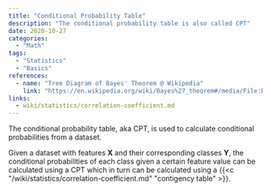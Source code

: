 ```yaml
---
title: "Conditional Probability Table"
description: "The conditional probability table is also called CPT"
date: 2020-10-27
categories:
  - "Math"
tags:
  - "Statistics"
  - "Basics"
references:
  - name: "Tree Diagram of Bayes' Theorem @ Wikipedia"
    link: "https://en.wikipedia.org/wiki/Bayes%27_theorem#/media/File:Bayes'_Theorem_2D.svg"
links:
  - wiki/statistics/correlation-coefficient.md
---
```


The conditional probability table, aka CPT, is used to calculate conditional probabilities from a dataset.

Given a dataset with features $\mathbf X$ and their corresponding classes $\mathbf Y$, the conditional probabilities of each class given a certain feature value can be calculated using a CPT which in turn can be calculated using a {{<c "/wiki/statistics/correlation-coefficient.md" "contigency table" >}}.
